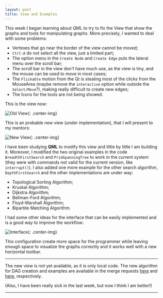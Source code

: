 ```yaml
---
layout: post
title: View and Examples
---
```


This week I began learning about QML to try to fix the View that show the graphs
and tools for manipulating graphs. More precisely, I wanted to deal with some problems:

* Vertexes that go near the border of the view cannot be moved;
* `Ctrl-A` do not select all the view, just a limited part;
* The option menu in the `Create Node` and `Create Edge` puts the lateral menu over the scroll bar;
* The scroll bar in the view don't have much use, as the view is tiny, and the mouse can be used to move in most cases;
* The `Flickable` motion from the Qt is stealing most of the clicks from the MouseArea (maybe remove the `interactive` option while outside the `Select/Move`?), making really difficult to create new edges;
* The Icons for the tools are not being showed.

This is the view now:

![Old View]({{site.url}}/assets/old_view.png "Old View"){: .center-img}

This is an probable new view (under implementation), that I will present
to my mentors:

![New View]({{site.url}}/assets/new_view.png "New View"){: .center-img}

I have been studying **QML** to modify this view and little by little I am building it.
Moreover, I modified the two original examples in the code `BreadthFirstSearch` and
`PrimSpanningTree` to work in the current system (they were with commands not valid
for the current version, like `interrupt()`). I also added one more example for the
other search algorithm, `DepthFirstSearch` and the other implementations are under
way:

* Topological Sorting Algorithm;
* Kruskal Algorithm;
* Dijkstra Algorithm;
* Bellman-Ford Algorithm;
* Floyd-Warshall Algorithm;
* Bipartite Matching Algorithm.

I had some other ideas for the interface that can be easily implemented and is a good
way to improve the workflow:

![Interface]({{site.url}}/assets/interface.png "Interface"){: .center-img}

This configuration create more space for the programmer while leaving enough space
to visualize the graphs correctly and it works well with a new horizontal toolbar. 

---

The new view is not yet available, as it is only local code. The new algorithm for DAG
creation and examples are available in the merge requests [here](https://invent.kde.org/kde/rocs/merge_requests/3https://invent.kde.org/kde/rocs/merge_requests/3) and [here](https://invent.kde.org/kde/rocs/merge_requests/4), respectively.

(Also, I have been really sick in the last week, but now I think I am better!)

---
